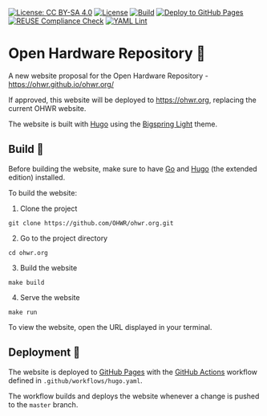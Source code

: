 <!--
SPDX-FileCopyrightText: 2023 CERN (home.cern)

SPDX-License-Identifier: CC-BY-SA-4.0+
-->

[![License: CC BY-SA 4.0](https://img.shields.io/badge/License-CC_BY--SA_4.0-yellow.svg)](https://creativecommons.org/licenses/by-sa/4.0/) [![License](https://img.shields.io/badge/License-BSD_3--Clause-blue.svg)](https://opensource.org/licenses/BSD-3-Clause) [![Build](https://github.com/OHWR/ohwr.org/actions/workflows/build.yaml/badge.svg)](https://github.com/OHWR/ohwr.org/actions/workflows/build.yaml) [![Deploy to GitHub Pages](https://github.com/OHWR/ohwr.org/actions/workflows/deploy.yaml/badge.svg)](https://github.com/OHWR/ohwr.org/actions/workflows/deploy.yaml) [![REUSE Compliance Check](https://github.com/OHWR/ohwr.org/actions/workflows/reuse.yaml/badge.svg)](https://github.com/OHWR/ohwr.org/actions/workflows/reuse.yaml) [![YAML Lint](https://github.com/OHWR/ohwr.org/actions/workflows/yaml.yaml/badge.svg)](https://github.com/OHWR/ohwr.org/actions/workflows/yaml.yaml)


# Open Hardware Repository :penguin:

<!--
The Open Hardware Repository website - https://ohwr.org.
-->

A new website proposal for the Open Hardware Repository - https://ohwr.github.io/ohwr.org/

If approved, this website will be deployed to https://ohwr.org, replacing the current OHWR website.

The website is built with [Hugo](https://gohugo.io) using the [Bigspring Light](https://github.com/gethugothemes/bigspring-light) theme.

## Build :hammer:

Before building the website, make sure to have [Go](https://go.dev/doc/install) and [Hugo](https://gohugo.io/installation) (the extended edition) installed.

To build the website:
1. Clone the project
```
git clone https://github.com/OHWR/ohwr.org.git
```
2. Go to the project directory
```
cd ohwr.org
```
3. Build the website
```
make build
```
4. Serve the website
```
make run
```

To view the website, open the URL displayed in your terminal.

## Deployment :satellite:

The website is deployed to [GitHub Pages](https://pages.github.com/) with the [GitHub Actions](https://github.com/features/actions) workflow defined in `.github/workflows/hugo.yaml`.

The workflow builds and deploys the website whenever a change is pushed to the `master` branch.
